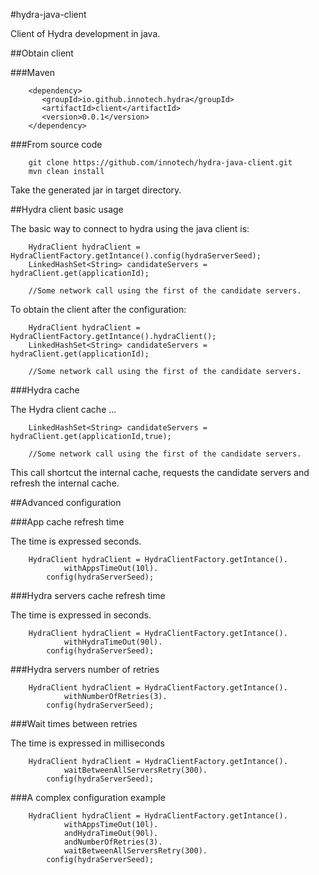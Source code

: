 #hydra-java-client

Client of Hydra development in java.

##Obtain client

###Maven

```
    <dependency>
       <groupId>io.github.innotech.hydra</groupId>
       <artifactId>client</artifactId>
       <version>0.0.1</version>
    </dependency>
```

###From source code 

```
    git clone https://github.com/innotech/hydra-java-client.git
    mvn clean install
```

Take the generated jar in target directory.

##Hydra client basic usage

The basic way to connect to hydra using the java client is:

```
    HydraClient hydraClient = HydraClientFactory.getIntance().config(hydraServerSeed);
    LinkedHashSet<String> candidateServers = hydraClient.get(applicationId);
  
    //Some network call using the first of the candidate servers.

```

To obtain the client after the configuration:

```
    HydraClient hydraClient = HydraClientFactory.getIntance().hydraClient();
    LinkedHashSet<String> candidateServers = hydraClient.get(applicationId);
  
    //Some network call using the first of the candidate servers.
```

###Hydra cache

The Hydra client cache ...

```
    LinkedHashSet<String> candidateServers = hydraClient.get(applicationId,true);
  
    //Some network call using the first of the candidate servers.
```

This call shortcut the internal cache, requests the candidate servers and refresh the internal cache.

##Advanced configuration

###App cache refresh time

The time is expressed seconds.

```
    HydraClient hydraClient = HydraClientFactory.getIntance().
            withAppsTimeOut(10l).
        config(hydraServerSeed);
```

###Hydra servers cache refresh time

The time is expressed in seconds.

```
    HydraClient hydraClient = HydraClientFactory.getIntance().
            withHydraTimeOut(90l).
        config(hydraServerSeed);
```

###Hydra servers number of retries

```
    HydraClient hydraClient = HydraClientFactory.getIntance().
            withNumberOfRetries(3).
        config(hydraServerSeed);
```

###Wait times between retries

The time is expressed in milliseconds

```
    HydraClient hydraClient = HydraClientFactory.getIntance().
            waitBetweenAllServersRetry(300).
        config(hydraServerSeed);
```

###A complex configuration example

```
    HydraClient hydraClient = HydraClientFactory.getIntance().
            withAppsTimeOut(10l).
            andHydraTimeOut(90l).
            andNumberOfRetries(3).
            waitBetweenAllServersRetry(300).
        config(hydraServerSeed);
```
